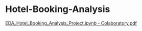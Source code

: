 # Hotel-Booking-Analysis
[EDA_Hotel_Booking_Analysis_Project.ipynb - Colaboratory.pdf](https://github.com/Shreeyash2312/Hotel-Booking-Analysis/files/11926383/EDA_Hotel_Booking_Analysis_Project.ipynb.-.Colaboratory.pdf)
